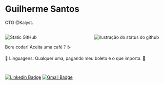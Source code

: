 # Guilherme Santos

CTO @Kalyst.

<br/>
<img align='right' src="https://github-readme-stats.vercel.app/api?username=guiisanntosd&show_icons=true&title_color=783c00&text_color=af552e&icon_color=783c00&bg_color=f8efd4&cache_seconds=2300" alt="ilustração do status do github">



<img src="https://img.shields.io/static/v1?label=Overview&message=Guilherme&color=f8efd4&style=for-the-badge&logo=GitHub" alt="Static GitHub">

</br>

<p align="left"> 
  Bora codar! Aceita uma café ? ☕ 
</p>

<p align="left">
  🦄 Linguagens: Qualquer uma, pagando meu boleto é o que importa. 🙂
</p>

<br/>

[![Linkedin Badge](https://img.shields.io/badge/-Guilherme%20Santos-00875f?style=flat-square&logo=Linkedin&logoColor=white&link=https://www.linkedin.com/in/guilherme-santos-3a3858170/)](https://www.linkedin.com/in/guilherme-santos-3a3858170/) 
[![Gmail Badge](https://img.shields.io/badge/-guilherme.snt99@gmail.com-00875f?style=flat-square&logo=Gmail&logoColor=white&link=mailto:guilherme.snt99@gmail.com)](mailto:guilherme.snt99@gmail.com)
